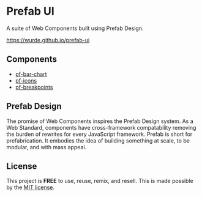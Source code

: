 # Prefab UI

A suite of Web Components built using Prefab Design.

https://wurde.github.io/prefab-ui

## Components

- [pf-bar-chart](/packages/pf-bar-chart/README.md)
- [pf-icons](/packages/pf-icons/README.md)
- [pf-breakpoints](/packages/pf-breakpoints/README.md)

## Prefab Design

The promise of Web Components inspires the Prefab Design system.
As a Web Standard, components have cross-framework compatability
removing the burden of rewrites for every JavaScript framework.
Prefab is short for prefabrication. It embodies the idea of
building something at scale, to be modular, and with mass appeal.

## License

This project is __FREE__ to use, reuse, remix, and resell. This is
made possible by the [MIT license](/LICENSE).
